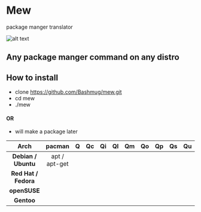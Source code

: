 # Mew
package manger translator

![alt text](https://github.com/Bashmug/mew/blob/master/graphics/logo.png "kind of a logo")

## Any package manger command on any distro

## How to install
 * clone https://github.com/Bashmug/mew.git
 * cd mew
 * ./mew
 #### OR
 * will make a package later



Arch | pacman | Q | Qc | Qi | Ql | Qm | Qo | Qp | Qs | Qu | R | Rn | Rns | Rs | S | Sc | Scc | Sccc | Si | Sii | Sl | Ss | Su | Suy | Sw | Sy | U
:--: | :--: | :--: | :--: | :--: | :--: | :--: | :--: | :--: | :--: | :--: | :--: | :--: | :--: | :--: | :--: | :--: | :--: | :--: | :--: | :--: | :--: | :--: | :--: | :--: | :--: | :--: | :--:
**Debian / Ubuntu** | apt / apt-get |  | | | | | | | | | | | | remove | install | | | | | | | search | | | | |
**Red Hat / Fedora** |  | | | | | | | | | | | | |  |  | | | | | | | | | | | |
**openSUSE**	|  | | | | | | | | | | | | |  |  | | | | | | | | | | | |
**Gentoo** |  | | | | | | | | | | | | |  |  | | | | | | | | | | | |
